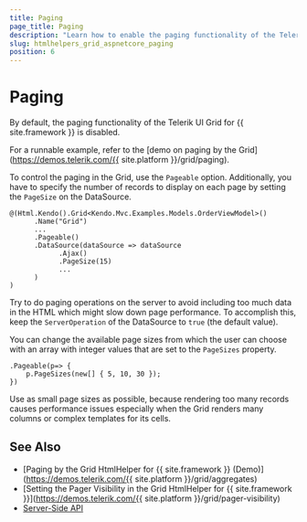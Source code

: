 ```yaml
---
title: Paging
page_title: Paging
description: "Learn how to enable the paging functionality of the Telerik UI Grid for {{ site.framework }}."
slug: htmlhelpers_grid_aspnetcore_paging
position: 6
---
```


# Paging

By default, the paging functionality of the Telerik UI Grid for {{ site.framework }} is disabled.

For a runnable example, refer to the [demo on paging by the Grid](https://demos.telerik.com/{{ site.platform }}/grid/paging).

To control the paging in the Grid, use the `Pageable` option. Additionally, you have to specify the number of records to display on each page by setting the `PageSize` on the DataSource.

	@(Html.Kendo().Grid<Kendo.Mvc.Examples.Models.OrderViewModel>()
		  .Name("Grid")  
          ...		  
		  .Pageable()
		  .DataSource(dataSource => dataSource
			    .Ajax()
				.PageSize(15)
				...
		  )
	)

Try to do paging operations on the server to avoid including too much data in the HTML which might slow down page performance. To accomplish this, keep the `ServerOperation` of the DataSource to `true` (the default value).

You can change the available page sizes from which the user can choose with an array with integer values that are set to the `PageSizes` property.

    .Pageable(p=> {
        p.PageSizes(new[] { 5, 10, 30 });
    })

Use as small page sizes as possible, because rendering too many records causes performance issues especially when the Grid renders many columns or complex templates for its cells.	  

## See Also

* [Paging by the Grid HtmlHelper for {{ site.framework }} (Demo)](https://demos.telerik.com/{{ site.platform }}/grid/aggregates)
* [Setting the Pager Visibility in the Grid HtmlHelper for {{ site.framework }}](https://demos.telerik.com/{{ site.platform }}/grid/pager-visibility)
* [Server-Side API](/api/grid)
